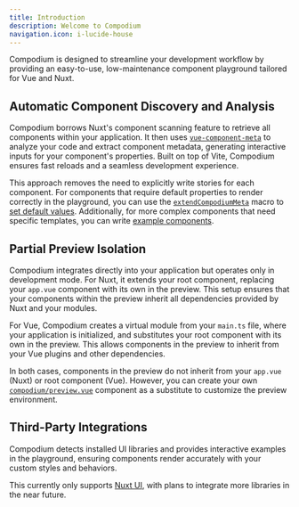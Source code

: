 ```yaml
---
title: Introduction
description: Welcome to Compodium
navigation.icon: i-lucide-house
---
```



Compodium is designed to streamline your development workflow by providing an easy-to-use, low-maintenance component playground tailored for Vue and Nuxt.

## Automatic Component Discovery and Analysis

Compodium borrows Nuxt's component scanning feature to retrieve all components within your application. It then uses [`vue-component-meta`](https://github.com/vuejs/language-tools/blob/master/packages/component-meta/README.md) to analyze your code and extract component metadata, generating interactive inputs for your component's properties. Built on top of Vite, Compodium ensures fast reloads and a seamless development experience.

This approach removes the need to explicitly write stories for each component. For components that require default properties to render correctly in the playground, you can use the [`extendCompodiumMeta`](/essentials/components#default-properties) macro to [set default values](/essentials/components#default-properties). Additionally, for more complex components that need specific templates, you can write [example components](/essentials/components#component-examples).

## Partial Preview Isolation

Compodium integrates directly into your application but operates only in development mode. For Nuxt, it extends your root component, replacing your `app.vue` component with its own in the preview. This setup ensures that your components within the preview inherit all dependencies provided by Nuxt and your modules.

For Vue, Compodium creates a virtual module from your `main.ts` file, where your application is initialized, and substitutes your root component with its own in the preview. This allows components in the preview to inherit from your Vue plugins and other dependencies.

In both cases, components in the preview do not inherit from your `app.vue` (Nuxt) or root component (Vue). However, you can create your own [`compodium/preview.vue`](/essentials/preview) component as a substitute to customize the preview environment.

## Third-Party Integrations

Compodium detects installed UI libraries and provides interactive examples in the playground, ensuring components render accurately with your custom styles and behaviors. 

This currently only supports [Nuxt UI](https://github.com/nuxt/ui), with plans to integrate more libraries in the near future.
